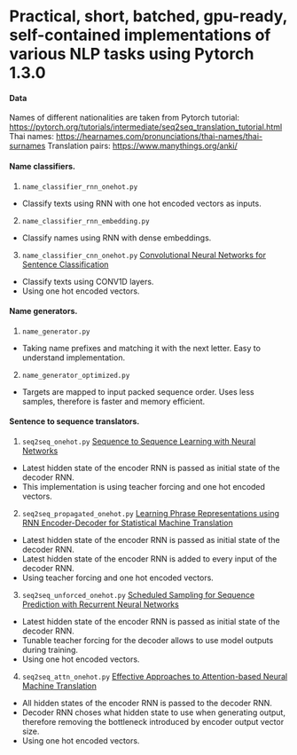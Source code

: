 # Practical, short, batched, gpu-ready, self-contained implementations of various NLP tasks using Pytorch 1.3.0


#### Data
Names of different nationalities are taken from Pytorch tutorial: https://pytorch.org/tutorials/intermediate/seq2seq_translation_tutorial.html
Thai names: https://hearnames.com/pronunciations/thai-names/thai-surnames
Translation pairs: https://www.manythings.org/anki/

#### Name classifiers.
1. `name_classifier_rnn_onehot.py`
  - Classify texts using RNN with one hot encoded vectors as inputs.
2. `name_classifier_rnn_embedding.py`
  - Classify names using RNN with dense embeddings.
3. `name_classifier_cnn_onehot.py` [Convolutional Neural Networks for Sentence Classification](https://arxiv.org/abs/1408.5882)
  - Classify texts using CONV1D layers.
  - Using one hot encoded vectors.

#### Name generators.
1. `name_generator.py`
  - Taking name prefixes and matching it with the next letter. Easy to understand implementation.
2. `name_generator_optimized.py`
  - Targets are mapped to input packed sequence order. Uses less samples, therefore is faster and memory efficient.

#### Sentence to sequence translators.
1. `seq2seq_onehot.py` [Sequence to Sequence Learning with Neural Networks](https://arxiv.org/abs/1409.3215)
  - Latest hidden state of the encoder RNN is passed as initial state of the decoder RNN.
  - This implementation is using teacher forcing and one hot encoded vectors.
2. `seq2seq_propagated_onehot.py` [Learning Phrase Representations using RNN Encoder-Decoder for Statistical Machine Translation](https://arxiv.org/abs/1406.1078)
  - Latest hidden state of the encoder RNN is passed as initial state of the decoder RNN.
  - Latest hidden state of the encoder RNN is added to every input of the decoder RNN.
  - Using teacher forcing and one hot encoded vectors.
3. `seq2seq_unforced_onehot.py` [Scheduled Sampling for Sequence Prediction with Recurrent Neural Networks](https://arxiv.org/abs/1506.03099)
  - Latest hidden state of the encoder RNN is passed as initial state of the decoder RNN.
  - Tunable teacher forcing for the decoder allows to use model outputs during training.
  - Using one hot encoded vectors.
4. `seq2seq_attn_onehot.py` [Effective Approaches to Attention-based Neural Machine Translation](https://arxiv.org/abs/1508.04025)
  - All hidden states of the encoder RNN is passed to the decoder RNN.
  - Decoder RNN choses what hidden state to use when generating output, therefore removing the bottleneck introduced by encoder output vector size.
  - Using one hot encoded vectors.
